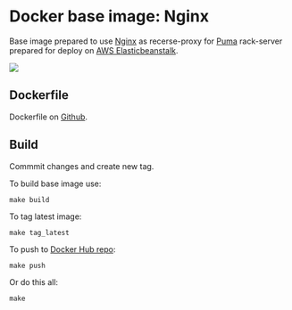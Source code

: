 Docker base image: Nginx
=======================================

Base image prepared to use [Nginx](http://nginx.org) as recerse-proxy for [Puma](http://puma.io) rack-server prepared for deploy on [AWS Elasticbeanstalk](http://aws.amazon.com/ru/elasticbeanstalk/).

[![](https://badge.imagelayers.io/asux/nginx:latest.svg)](https://imagelayers.io/?images=asux/nginx:latest 'Get your own badge on imagelayers.io')

## Dockerfile

Dockerfile on [Github](https://github.com/asux/docker-images/blob/master/nginx/Dockerfile).

## Build
Commmit changes and create new tag.

To build base image use:

```shell
make build
```

To tag latest image:

```shell
make tag_latest
```

To push to [Docker Hub repo](https://hub.docker.com/r/asux/nginx/):

```shell
make push
```

Or do this all:

```shell
make
```
